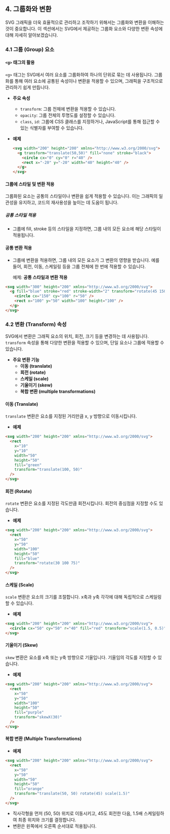 ## 4. 그룹화와 변환

SVG 그래픽을 더욱 효율적으로 관리하고 조작하기 위해서는 그룹화와 변환을 이해하는 것이 중요합니다. 이 섹션에서는 SVG에서 제공하는 그룹화 요소와 다양한 변환 속성에 대해 자세히 알아보겠습니다.

### 4.1 그룹 (Group) 요소

#### `<g>` 태그의 활용

`<g>` 태그는 SVG에서 여러 요소를 그룹화하여 하나의 단위로 묶는 데 사용됩니다. 그룹화를 통해 여러 요소에 공통된 속성이나 변환을 적용할 수 있으며, 그래픽을 구조적으로 관리하기 쉽게 만듭니다.

- **주요 속성**

  - `transform`: 그룹 전체에 변환을 적용할 수 있습니다.
  - `opacity`: 그룹 전체의 투명도를 설정할 수 있습니다.
  - `class`, `id`: 그룹에 CSS 클래스를 지정하거나, JavaScript를 통해 접근할 수 있는 식별자를 부여할 수 있습니다.

- **예제**
  ```html
  <svg width="200" height="200" xmlns="http://www.w3.org/2000/svg">
    <g transform="translate(50,50)" fill="none" stroke="black">
      <circle cx="0" cy="0" r="40" />
      <rect x="-20" y="-20" width="40" height="40" />
    </g>
  </svg>
  ```

#### 그룹에 스타일 및 변환 적용

그룹화된 요소는 공통의 스타일이나 변환을 쉽게 적용할 수 있습니다. 이는 그래픽의 일관성을 유지하고, 코드의 재사용성을 높이는 데 도움이 됩니다.

##### 공통 스타일 적용

- 그룹에 fill, stroke 등의 스타일을 지정하면, 그룹 내의 모든 요소에 해당 스타일이 적용됩니다.

#### 공통 변환 적용

- 그룹에 변환을 적용하면, 그룹 내의 모든 요소가 그 변환의 영향을 받습니다. 예를 들어, 회전, 이동, 스케일링 등을 그룹 전체에 한 번에 적용할 수 있습니다.

  예제: **공통 스타일과 변환 적용**

```html
<svg width="300" height="200" xmlns="http://www.w3.org/2000/svg">
  <g fill="blue" stroke="red" stroke-width="2" transform="rotate(45 150 100)">
    <circle cx="150" cy="100" r="50" />
    <rect x="100" y="50" width="100" height="100" />
  </g>
</svg>
```

### 4.2 변환 (Transform) 속성

SVG에서 변환은 그래픽 요소의 위치, 회전, 크기 등을 변경하는 데 사용됩니다. `transform` 속성을 통해 다양한 변환을 적용할 수 있으며, 단일 요소나 그룹에 적용할 수 있습니다.

- **주요 변환 기능**
  - **이동 (translate)**
  - **회전 (rotate)**
  - **스케일 (scale)**
  - **기울이기 (skew)**
  - **복합 변환 (multiple transformations)**

#### 이동 (Translate)

`translate` 변환은 요소를 지정된 거리만큼 x, y 방향으로 이동시킵니다.

- **예제**

```html
<svg width="200" height="200" xmlns="http://www.w3.org/2000/svg">
  <rect
    x="10"
    y="10"
    width="50"
    height="50"
    fill="green"
    transform="translate(100, 50)"
  />
</svg>
```

#### 회전 (Rotate)

`rotate` 변환은 요소를 지정된 각도만큼 회전시킵니다. 회전의 중심점을 지정할 수도 있습니다.

- **예제**

```html
<svg width="200" height="200" xmlns="http://www.w3.org/2000/svg">
  <rect
    x="50"
    y="50"
    width="100"
    height="50"
    fill="blue"
    transform="rotate(30 100 75)"
  />
</svg>
```

#### 스케일 (Scale)

`scale` 변환은 요소의 크기를 조절합니다. x축과 y축 각각에 대해 독립적으로 스케일링할 수 있습니다.

- **예제**

```html
<svg width="200" height="200" xmlns="http://www.w3.org/2000/svg">
  <circle cx="50" cy="50" r="40" fill="red" transform="scale(1.5, 0.5)" />
</svg>
```

#### 기울이기 (Skew)

`skew` 변환은 요소를 x축 또는 y축 방향으로 기울입니다. 기울임의 각도를 지정할 수 있습니다.

- **예제**

```html
<svg width="200" height="200" xmlns="http://www.w3.org/2000/svg">
  <rect
    x="50"
    y="50"
    width="100"
    height="50"
    fill="purple"
    transform="skewX(30)"
  />
</svg>
```

#### 복합 변환 (Multiple Transformations)

- **예제**

```html
<svg width="200" height="200" xmlns="http://www.w3.org/2000/svg">
  <rect
    x="50"
    y="50"
    width="50"
    height="50"
    fill="orange"
    transform="translate(50, 50) rotate(45) scale(1.5)"
  />
</svg>
```

- 직사각형을 먼저 (50, 50) 위치로 이동시키고, 45도 회전한 다음, 1.5배 스케일링하여 최종 위치와 크기를 결정합니다.
- 변환은 왼쪽에서 오른쪽 순서대로 적용됩니다.
